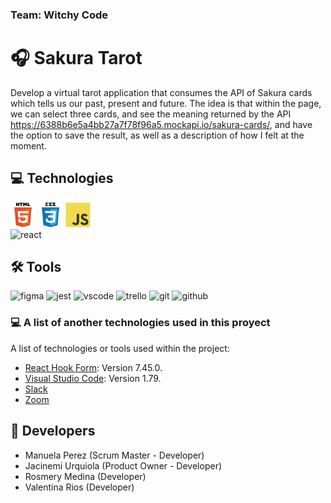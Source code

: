 ### Team: Witchy Code

# 🎧 Sakura Tarot
Develop a virtual tarot application that consumes the API of Sakura cards which tells us our past, present and future.
The idea is that within the page, we can select three cards, and see the meaning returned by the API https://6388b6e5a4bb27a7f78f96a5.mockapi.io/sakura-cards/, and have the option to save the result, as well as a description of how I felt at the moment.


## 💻 Technologies

<div> <img src="https://raw.githubusercontent.com/devicons/devicon/master/icons/html5/html5-original-wordmark.svg" alt="html5" width="40" height="40"/>
<img src="https://raw.githubusercontent.com/devicons/devicon/master/icons/css3/css3-original-wordmark.svg" alt="css3" width="40" height="40"/>
<img src="https://raw.githubusercontent.com/devicons/devicon/master/icons/javascript/javascript-original.svg" alt="javascript" width="40" height="40"/> </div>
<img src="https://img.icons8.com/?size=1x&id=t5K2CR8feVdX&format=gif" alt="react" width="40" heigth="40"/> </div>

## 🛠 Tools

<div>
<img src="https://www.vectorlogo.zone/logos/figma/figma-icon.svg" alt="figma" width="40" height="40"/>
<img src="https://github.com/EqualWaveStudio/soundwave/assets/131855670/465e872f-6242-48b4-964c-7f5c3e749685" alt="jest" width="40" height="40"/>
<img src="https://w7.pngwing.com/pngs/512/824/png-transparent-visual-studio-code-hd-logo-thumbnail.png" alt="vscode" width="40" heigth="40"/>
<img src="https://w7.pngwing.com/pngs/115/721/png-transparent-trello-social-icons-icon.png" alt="trello" width="40" heigth="40"/>
<img src="https://www.vectorlogo.zone/logos/git-scm/git-scm-icon.svg" alt="git" width="40" height="40"/> <img src="https://cdn-icons-png.flaticon.com/512/25/25231.png" alt="github" width="40" heigth="40"/> </div>

### 💻 A list of another technologies used in this proyect

A list of technologies or tools used within the project:  
* [React Hook Form](https://react-hook-form.com/): Version 7.45.0.
*  [Visual Studio Code](https://code.visualstudio.com/): Version 1.79.
*  [Slack](https://slack.com/intl/es-es)
*  [Zoom](https://zoom.us/es)

## 👾 Developers

- Manuela Perez (Scrum Master - Developer)
- Jacinemi Urquiola (Product Owner - Developer)
- Rosmery Medina (Developer)
- Valentina Rios (Developer)
